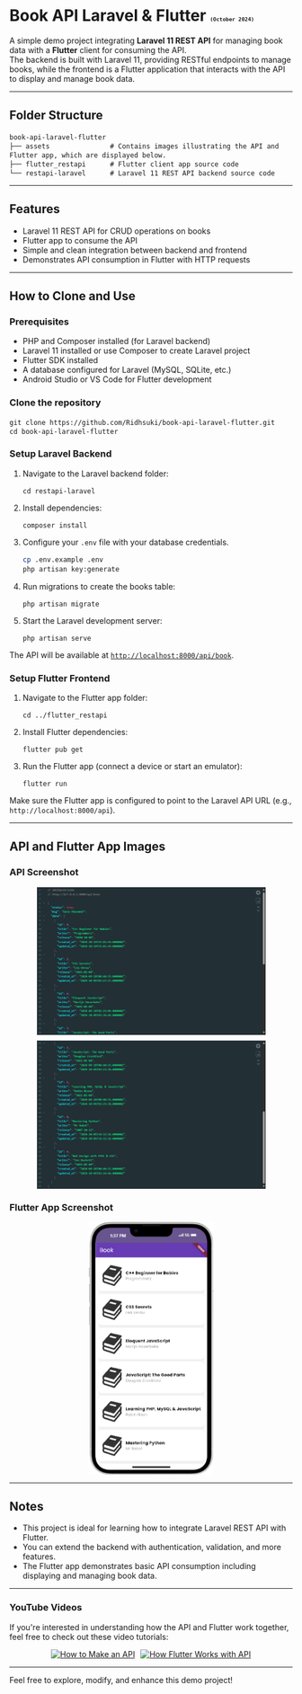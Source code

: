 # Book API Laravel & Flutter <span style="font-size: 11px">`(October 2024)`</span>

A simple demo project integrating **Laravel 11 REST API** for managing book data with a **Flutter** client for consuming the API.  
The backend is built with Laravel 11, providing RESTful endpoints to manage books, while the frontend is a Flutter application that interacts with the API to display and manage book data.

---

## Folder Structure
```
book-api-laravel-flutter
├── assets               # Contains images illustrating the API and Flutter app, which are displayed below.
├── flutter_restapi      # Flutter client app source code
└── restapi-laravel      # Laravel 11 REST API backend source code
```
---

## Features

- Laravel 11 REST API for CRUD operations on books
- Flutter app to consume the API
- Simple and clean integration between backend and frontend
- Demonstrates API consumption in Flutter with HTTP requests

---

## How to Clone and Use

### Prerequisites

- PHP and Composer installed (for Laravel backend)
- Laravel 11 installed or use Composer to create Laravel project
- Flutter SDK installed
- A database configured for Laravel (MySQL, SQLite, etc.)
- Android Studio or VS Code for Flutter development

### Clone the repository

```
git clone https://github.com/Ridhsuki/book-api-laravel-flutter.git
cd book-api-laravel-flutter
```

### Setup Laravel Backend

1. Navigate to the Laravel backend folder:

    ```
    cd restapi-laravel
    ```

2. Install dependencies:
    ```
    composer install
    ```

3. Configure your `.env` file with your database credentials.
   ```bash
   cp .env.example .env
   php artisan key:generate
   ```
4. Run migrations to create the books table:

    ```
    php artisan migrate
    ```

5. Start the Laravel development server:
    ```
    php artisan serve
    ```
The API will be available at <a href="http://localhost:8000/api/book">`http://localhost:8000/api/book`</a>.

### Setup Flutter Frontend

1. Navigate to the Flutter app folder:
    ```
    cd ../flutter_restapi
    ```
2. Install Flutter dependencies:
    ```
    flutter pub get
    ```
3. Run the Flutter app (connect a device or start an emulator):
    ```
    flutter run
    ```

Make sure the Flutter app is configured to point to the Laravel API URL (e.g., `http://localhost:8000/api`).

---

## API and Flutter App Images

### API Screenshot
<div style="display: flex; flex-wrap: wrap; gap: 10px; justify-content: center; align-items: center;" align="center">
      <img src="assets/api1.png" width="407" alt="API 1 Screenshot">
      <img src="assets/api2.png" width="407" alt="API 2 Screenshot">
</div>

### Flutter App Screenshot  
<div style="display: flex; flex-wrap: wrap; gap: 10px; justify-content: center; align-items: center;" align="center">
      <img src="assets/flutter.png" width="222" alt="Flutter App Screenshot">
</div>

---

## Notes

- This project is ideal for learning how to integrate Laravel REST API with Flutter.
- You can extend the backend with authentication, validation, and more features.
- The Flutter app demonstrates basic API consumption including displaying and managing book data.

---

### YouTube Videos

If you're interested in understanding how the API and Flutter work together, feel free to check out these video tutorials:

<div style="display: flex; flex-wrap: wrap; gap: 10px; justify-content: center; align-items: center;" align="center">
    <a href="https://youtu.be/SCegRze8ebs?si=yo3AeT6JLK0PLAhp" target="_blank">
        <img src="https://img.youtube.com/vi/SCegRze8ebs/3.jpg" width="397" alt="How to Make an API">
    </a>
    <a href="https://youtu.be/AgtDil9K9e0?si=Hrnob4URyLO7YZfJ" target="_blank">
        <img src="https://img.youtube.com/vi/AgtDil9K9e0/3.jpg" width="397" alt="How Flutter Works with API">
    </a>
</div>


---

Feel free to explore, modify, and enhance this demo project!
